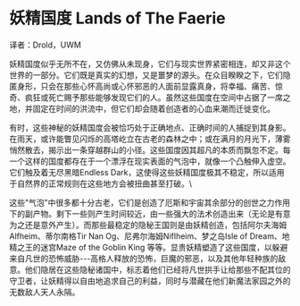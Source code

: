 # 妖精国度 Lands of The Faerie

译者：Drold，UWM

妖精国度似乎无所不在，又仿佛从未现身，它们与现实世界紧密相连，却又非这个世界的一部分。它们既是真实的幻想，又是噩梦的源头。在众目睽睽之下，它们隐匿身形，只会在那些心怀高尚或心怀邪恶的人面前显露真身，将幸福、痛苦、惊奇、疯狂或死亡赐予那些能够发现它们的人。虽然这些国度在空间中占据了一席之地，并固定在时间的洪流中，但它们却会随着创造者的心血来潮而迁徙变化。

有时，这些神秘的妖精国度会被恰巧处于正确地点、正确时间的人捕捉到其身影。在雨天，或许能瞥见闪烁的高塔屹立在古老的森林之中；或在满月的月光下，薄雾悄然散去，揭示出一条穿越群山的小径。这些国度因其超凡的本质而飘忽不定。每一个这样的国度都存在于一个漂浮在现实表面的气泡中，就像一个凸触伸入虚空。它们触及着无尽黑暗Endless
Dark，这使得这些妖精国度极其不稳定，所以适用于自然界的正常规则在这些地方会被扭曲甚至打破。\

这些"气泡"中很多都十分古老，它们是创造了厄斯和宇宙其余部分的创世之力作用下的副产物。剩下一些则产生时间较近，由一些强大的法术创造出来（无论是有意为之还是意外产生）。而那些最稳定的隐秘王国则是由妖精创造，包括阿尔夫海姆Alfheim、蒂尔南格Tir
Nan Og、尼弗尔海姆Niflheim、梦之岛Isle of Dream、地精之王的迷宫Maze of
the Goblin King
等等。显贵妖精塑造了这些国度，以躲避来自凡世的恐怖威胁---高格人释放的恐怖，巨魔的邪恶，以及其他年轻种族的敌意。他们隐居在这些隐秘诸国中，标志着他们已经将凡世拱手让给那些不配其位的守卫者，让妖精得以自由地追求自己的利益，同时与潜藏在他们新魔法家园之外的无数敌人天人永隔。
